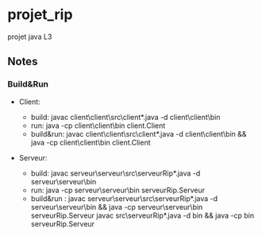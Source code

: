 # projet_rip

projet java L3

## Notes

### Build&Run

- Client: 
    - build: javac client\client\src\client\*.java -d  client\client\bin 
    - run: java -cp client\client\bin client.Client
    - build&run: javac client\client\src\client\*.java -d client\client\bin  && java -cp client\client\bin client.Client

- Serveur: 
    - build: javac serveur\serveur\src\serveurRip\*.java -d serveur\serveur\bin 
    - run: java -cp serveur\serveur\bin serveurRip.Serveur
    - build&run : javac serveur\serveur\src\serveurRip\*.java -d serveur\serveur\bin && java -cp serveur\serveur\bin serveurRip.Serveur
                  javac src\serveurRip\*.java -d bin && java -cp bin serveurRip.Serveur
